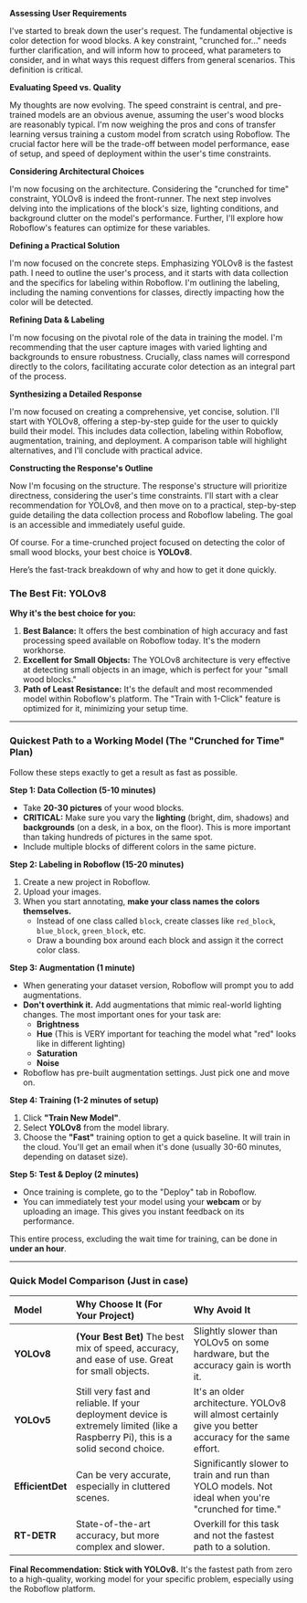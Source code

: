 **Assessing User Requirements**

I've started to break down the user's request. The fundamental objective is color detection for wood blocks. A key constraint, "crunched for..." needs further clarification, and will inform how to proceed, what parameters to consider, and in what ways this request differs from general scenarios. This definition is critical.


**Evaluating Speed vs. Quality**

My thoughts are now evolving. The speed constraint is central, and pre-trained models are an obvious avenue, assuming the user's wood blocks are reasonably typical. I'm now weighing the pros and cons of transfer learning versus training a custom model from scratch using Roboflow. The crucial factor here will be the trade-off between model performance, ease of setup, and speed of deployment within the user's time constraints.


**Considering Architectural Choices**

I'm now focusing on the architecture. Considering the "crunched for time" constraint, YOLOv8 is indeed the front-runner. The next step involves delving into the implications of the block's size, lighting conditions, and background clutter on the model's performance. Further, I'll explore how Roboflow's features can optimize for these variables.


**Defining a Practical Solution**

I'm now focused on the concrete steps. Emphasizing YOLOv8 is the fastest path. I need to outline the user's process, and it starts with data collection and the specifics for labeling within Roboflow. I'm outlining the labeling, including the naming conventions for classes, directly impacting how the color will be detected.


**Refining Data & Labeling**

I'm now focusing on the pivotal role of the data in training the model. I'm recommending that the user capture images with varied lighting and backgrounds to ensure robustness. Crucially, class names will correspond directly to the colors, facilitating accurate color detection as an integral part of the process.


**Synthesizing a Detailed Response**

I'm now focused on creating a comprehensive, yet concise, solution. I'll start with YOLOv8, offering a step-by-step guide for the user to quickly build their model. This includes data collection, labeling within Roboflow, augmentation, training, and deployment. A comparison table will highlight alternatives, and I'll conclude with practical advice.


**Constructing the Response's Outline**

Now I'm focusing on the structure. The response's structure will prioritize directness, considering the user's time constraints. I'll start with a clear recommendation for YOLOv8, and then move on to a practical, step-by-step guide detailing the data collection process and Roboflow labeling. The goal is an accessible and immediately useful guide.


Of course. For a time-crunched project focused on detecting the color of small wood blocks, your best choice is **YOLOv8**.

Here’s the fast-track breakdown of why and how to get it done quickly.

### The Best Fit: YOLOv8

**Why it's the best choice for you:**

1.  **Best Balance:** It offers the best combination of high accuracy and fast processing speed available on Roboflow today. It's the modern workhorse.
2.  **Excellent for Small Objects:** The YOLOv8 architecture is very effective at detecting small objects in an image, which is perfect for your "small wood blocks."
3.  **Path of Least Resistance:** It's the default and most recommended model within Roboflow's platform. The "Train with 1-Click" feature is optimized for it, minimizing your setup time.

---

### Quickest Path to a Working Model (The "Crunched for Time" Plan)

Follow these steps exactly to get a result as fast as possible.

**Step 1: Data Collection (5-10 minutes)**

*   Take **20-30 pictures** of your wood blocks.
*   **CRITICAL:** Make sure you vary the **lighting** (bright, dim, shadows) and **backgrounds** (on a desk, in a box, on the floor). This is more important than taking hundreds of pictures in the same spot.
*   Include multiple blocks of different colors in the same picture.

**Step 2: Labeling in Roboflow (15-20 minutes)**

1.  Create a new project in Roboflow.
2.  Upload your images.
3.  When you start annotating, **make your class names the colors themselves.**
    *   Instead of one class called `block`, create classes like `red_block`, `blue_block`, `green_block`, etc.
    *   Draw a bounding box around each block and assign it the correct color class.

**Step 3: Augmentation (1 minute)**

*   When generating your dataset version, Roboflow will prompt you to add augmentations.
*   **Don't overthink it.** Add augmentations that mimic real-world lighting changes. The most important ones for your task are:
    *   **Brightness**
    *   **Hue** (This is VERY important for teaching the model what "red" looks like in different lighting)
    *   **Saturation**
    *   **Noise**
*   Roboflow has pre-built augmentation settings. Just pick one and move on.

**Step 4: Training (1-2 minutes of setup)**

1.  Click **"Train New Model"**.
2.  Select **YOLOv8** from the model library.
3.  Choose the **"Fast"** training option to get a quick baseline. It will train in the cloud. You'll get an email when it's done (usually 30-60 minutes, depending on dataset size).

**Step 5: Test & Deploy (2 minutes)**

*   Once training is complete, go to the "Deploy" tab in Roboflow.
*   You can immediately test your model using your **webcam** or by uploading an image. This gives you instant feedback on its performance.

This entire process, excluding the wait time for training, can be done in **under an hour**.

---

### Quick Model Comparison (Just in case)

| Model | Why Choose It (For Your Project) | Why Avoid It |
| :--- | :--- | :--- |
| **YOLOv8** | **(Your Best Bet)** The best mix of speed, accuracy, and ease of use. Great for small objects. | Slightly slower than YOLOv5 on some hardware, but the accuracy gain is worth it. |
| **YOLOv5** | Still very fast and reliable. If your deployment device is extremely limited (like a Raspberry Pi), this is a solid second choice. | It's an older architecture. YOLOv8 will almost certainly give you better accuracy for the same effort. |
| **EfficientDet** | Can be very accurate, especially in cluttered scenes. | Significantly slower to train and run than YOLO models. Not ideal when you're "crunched for time." |
| **RT-DETR** | State-of-the-art accuracy, but more complex and slower. | Overkill for this task and not the fastest path to a solution. |

**Final Recommendation:** **Stick with YOLOv8.** It's the fastest path from zero to a high-quality, working model for your specific problem, especially using the Roboflow platform.
